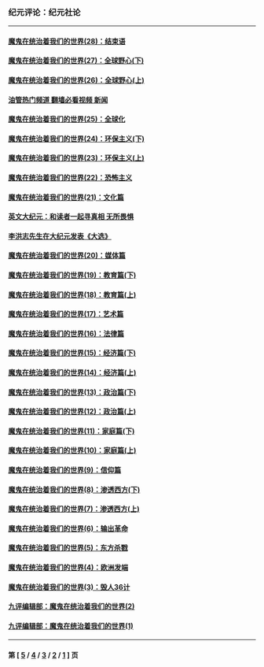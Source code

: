 ### 纪元评论：纪元社论
---
#### [魔鬼在统治着我们的世界(28)：结束语](../../pages/nsc422/n10936246.md?03190330) 
#### [魔鬼在统治着我们的世界(27)：全球野心(下)](../../pages/nsc422/n10928319.md?03190330) 
#### [魔鬼在统治着我们的世界(26)：全球野心(上)](../../pages/nsc422/n10900318.md?03190330) 
#### [油管热门频道 翻墙必看视频 新闻](ok?03190330)
#### [魔鬼在统治着我们的世界(25)：全球化](../../pages/nsc422/n10788205.md?03190330) 
#### [魔鬼在统治着我们的世界(24)：环保主义(下)](../../pages/nsc422/n10695307.md?03190330) 
#### [魔鬼在统治着我们的世界(23)：环保主义(上)](../../pages/nsc422/n10688613.md?03190330) 
#### [魔鬼在统治着我们的世界(22)：恐怖主义](../../pages/nsc422/n10614727.md?03190330) 
#### [魔鬼在统治着我们的世界(21)：文化篇](../../pages/nsc422/n10597706.md?03190330) 
#### [英文大纪元：和读者一起寻真相 无所畏惧](../../pages/nsc422/n12542027.md?03190330) 
#### [李洪志先生在大纪元发表《大选》](../../pages/nsc422/n12534746.md?03190330) 
#### [魔鬼在统治着我们的世界(20)：媒体篇](../../pages/nsc422/n10586579.md?03190330) 
#### [魔鬼在统治着我们的世界(19)：教育篇(下)](../../pages/nsc422/n10564808.md?03190330) 
#### [魔鬼在统治着我们的世界(18)：教育篇(上)](../../pages/nsc422/n10526970.md?03190330) 
#### [魔鬼在统治着我们的世界(17)：艺术篇](../../pages/nsc422/n10499093.md?03190330) 
#### [魔鬼在统治着我们的世界(16)：法律篇](../../pages/nsc422/n10485969.md?03190330) 
#### [魔鬼在统治着我们的世界(15)：经济篇(下)](../../pages/nsc422/n10469975.md?03190330) 
#### [魔鬼在统治着我们的世界(14)：经济篇(上)](../../pages/nsc422/n10457370.md?03190330) 
#### [魔鬼在统治着我们的世界(13)：政治篇(下)](../../pages/nsc422/n10448270.md?03190330) 
#### [魔鬼在统治着我们的世界(12)：政治篇(上)](../../pages/nsc422/n10444576.md?03190330) 
#### [魔鬼在统治着我们的世界(11)：家庭篇(下)](../../pages/nsc422/n10440961.md?03190330) 
#### [魔鬼在统治着我们的世界(10)：家庭篇(上)](../../pages/nsc422/n10435448.md?03190330) 
#### [魔鬼在统治着我们的世界(9)：信仰篇](../../pages/nsc422/n10432159.md?03190330) 
#### [魔鬼在统治着我们的世界(8)：渗透西方(下)](../../pages/nsc422/n10429603.md?03190330) 
#### [魔鬼在统治着我们的世界(7)：渗透西方(上)](../../pages/nsc422/n10426013.md?03190330) 
#### [魔鬼在统治着我们的世界(6)：输出革命](../../pages/nsc422/n10421536.md?03190330) 
#### [魔鬼在统治着我们的世界(5)：东方杀戮](../../pages/nsc422/n10417707.md?03190330) 
#### [魔鬼在统治着我们的世界(4)：欧洲发端](../../pages/nsc422/n10414890.md?03190330) 
#### [魔鬼在统治着我们的世界(3)：毁人36计](../../pages/nsc422/n10411583.md?03190330) 
#### [九评编辑部：魔鬼在统治着我们的世界(2)](../../pages/nsc422/n10410036.md?03190330) 
#### [九评编辑部：魔鬼在统治着我们的世界(1)](../../pages/nsc422/n10406825.md?03190330) 

---
#### 第 [ [5](./5.md?03190330) / [4](./4.md?03190330) / [3](./3.md?03190330) / [2](./2.md?03190330) / [1](./1.md?03190330) ] 页
